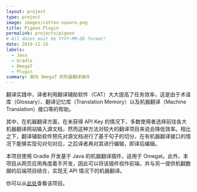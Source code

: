 ```yaml
---
layout: project
type: project
image: images/cotton-square.png
title: Pigeon Plugin
permalink: projects/pigeon
# All dates must be YYYY-MM-DD format!
date: 2019-11-15
labels:
  - Java
  - Gradle
  - OmegaT
  - Plugin
summary: 面向 OmegaT 的机器翻译插件
---
```


翻译实践中，译者利用翻译辅助软件（CAT）大大提高了任务效率，这是由于术语库（Glossary）、翻译记忆库（Translation Memory）以及机器翻译（Machine Translation）接口等的帮助。

其中，在机器翻译方面，在未获得 API Key 的情况下，多数使用者选择前往各大机器翻译网站输入源文档，然而这种方法对较大的翻译项目来说会降低效率。相比之下，翻译辅助软件预先对源文档进行了基于句子的切分，在有机器翻译接口的情况下能够实现句对句对应，之后译者再对其进行编辑，即译后编辑。

本项目使用 Gradle 开发基于 Java 的机器翻译插件，适用于 Omegat。此外，本项目从网页应用角度着手开发，因此可以将该插件视作前端，并与另一提供机翻数据的后端项目结合，实现无 API 情况下的机器翻译。

你可以从[此处](https://github.com/fish-inu/omegat-pigeon-plugin)查看该项目。
